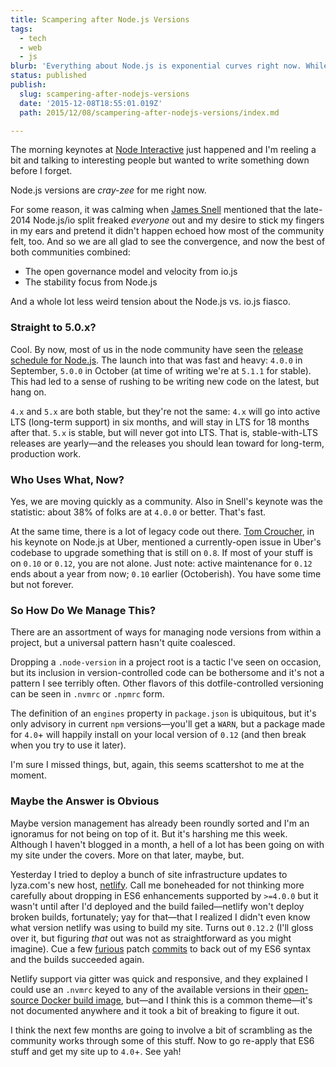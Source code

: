 ```yaml
---
title: Scampering after Node.js Versions
tags:
  - tech
  - web
  - js
blurb: 'Everything about Node.js is exponential curves right now. While at Node Interactive here in Portland, my mind has started racing about understanding and managing Node.js versions.'
status: published
publish:
  slug: scampering-after-nodejs-versions
  date: '2015-12-08T18:55:01.019Z'
  path: 2015/12/08/scampering-after-nodejs-versions/index.md

---
```


The morning keynotes at [Node Interactive](http://events.linuxfoundation.org/events/node-interactive) just happened and I'm reeling a bit and talking to interesting people but wanted to write something down before I forget.

Node.js versions are _cray-zee_ for me right now.

For some reason, it was calming when [James Snell](https://twitter.com/jasnell) mentioned that the late-2014 Node.js/io split freaked _everyone_ out and my desire to stick my fingers in my ears and pretend it didn't happen echoed how most of the community felt, too. And so we are all glad to see the convergence, and now the best of both communities combined:

* The open governance model and velocity from io.js
* The stability focus from Node.js

And a whole lot less weird tension about the Node.js vs. io.js fiasco.

### Straight to 5.0.x?

Cool. By now, most of us in the node community have seen the [release schedule for Node.js](https://nodesource.com/blog/essential-steps-long-term-support-for-nodejs). The launch into that was fast and heavy: `4.0.0` in September, `5.0.0` in October (at time of writing we're at `5.1.1` for stable). This had led to a sense of rushing to be writing new code on the latest, but hang on.

`4.x` and `5.x` are both stable, but they're not the same: `4.x` will go into active LTS (long-term support) in six months, and will stay in LTS for 18 months after that. `5.x` is stable, but will never got into LTS. That is, stable-with-LTS releases are yearly—and the releases you should lean toward for long-term, production work.

### Who Uses What, Now?

Yes, we are moving quickly as a community. Also in Snell's keynote was the statistic: about 38% of folks are at `4.0.0` or better. That's fast.

At the same time, there is a lot of legacy code out there. [Tom Croucher](https://twitter.com/sh1mmer), in his keynote on Node.js at Uber, mentioned a currently-open issue in Uber's codebase to upgrade something that is still on `0.8`. If most of your stuff is on `0.10` or `0.12`, you are not alone. Just note: active maintenance for `0.12` ends about a year from now; `0.10` earlier (Octoberish). You have some time but not forever.

### So How Do We Manage This?

There are an assortment of ways for managing node versions from within a project, but a universal pattern hasn't quite coalesced.

Dropping a `.node-version` in a project root is a tactic I've seen on occasion, but its inclusion in version-controlled code can be bothersome and it's not a pattern I see terribly often. Other flavors of this dotfile-controlled versioning can be seen in `.nvmrc` or `.npmrc` form.

The definition of an `engines` property in `package.json` is ubiquitous, but it's only advisory in current `npm` versions—you'll get a `WARN`, but a package made for `4.0`+ will happily install on your local version of `0.12` (and then break when you try to use it later).

I'm sure I missed things, but, again, this seems scattershot to me at the moment.

### Maybe the Answer is Obvious

Maybe version management has already been roundly sorted and I'm an ignoramus for not being on top of it. But it's harshing me this week. Although I haven't blogged in a month, a hell of a lot has been going on with my site under the covers. More on that later, maybe, but.

Yesterday I tried to deploy a bunch of site infrastructure updates to lyza.com's new host, [netlify](http://netlify.com). Call me boneheaded for not thinking more carefully about dropping in ES6 enhancements supported by `>=4.0.0` but it wasn't until after I'd deployed and the build failed—netlify won't deploy broken builds, fortunately; yay for that—that I realized I didn't even know what version netlify was using to build my site. Turns out `0.12.2` (I'll gloss over it, but figuring _that_ out was not as straightforward as you might imagine). Cue a few [furious](https://github.com/lyzadanger/lyza-dot-com/commit/7cc8bc19d8d81777b78f7f40508f43bb9b828682) patch [commits](https://github.com/lyzadanger/lyza-dot-com/commit/fc3e504d147281073ccf009cf31fdcb33a15e79b) to back out of my ES6 syntax and the builds succeeded again.

Netlify support via gitter was quick and responsive, and they explained I could use an `.nvmrc` keyed to any of the available versions in their [open-source Docker build image](https://github.com/netlify/build-image/blob/master/Dockerfile#L99), but—and I think this is a common theme—it's not documented anywhere and it took a bit of breaking to figure it out.

I think the next few months are going to involve a bit of scrambling as the community works through some of this stuff. Now to go re-apply that ES6 stuff and get my site up to `4.0`+. See yah!
